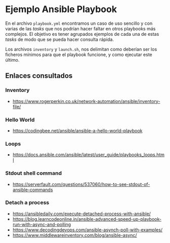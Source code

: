 # Ejemplo Ansible Playbook
En el archivo `playbook.yml` encontramos un caso de uso sencillo y con varias de las _tasks_ que nos podrían hacer faltar en otros playbooks más complejos. El objetivo es tener agrupados ejemplos de cada una de estas _tasks_ de modo que se pueda hacer consulta rápida.

Los archivos `inventory` y `launch.sh`, nos delimitan como deberían ser los ficheros mínimos para que el playbook funcione, y como ejecutar este último.

## Enlaces consultados

### Inventory
* https://www.rogerperkin.co.uk/network-automation/ansible/inventory-file/

### Hello World
* https://codingbee.net/ansible/ansible-a-hello-world-playbook

### Loops
* https://docs.ansible.com/ansible/latest/user_guide/playbooks_loops.html

### Stdout shell command
* https://serverfault.com/questions/537060/how-to-see-stdout-of-ansible-commands

### Detach a process
* https://ansibledaily.com/execute-detached-process-with-ansible/
* https://blog.learncodeonline.in/ansible-advanced-speed-up-playbook-run-with-async-and-polling
* https://www.decodingdevops.com/ansible-asynch-poll-with-examples/
* https://www.middlewareinventory.com/blog/ansible-async/
